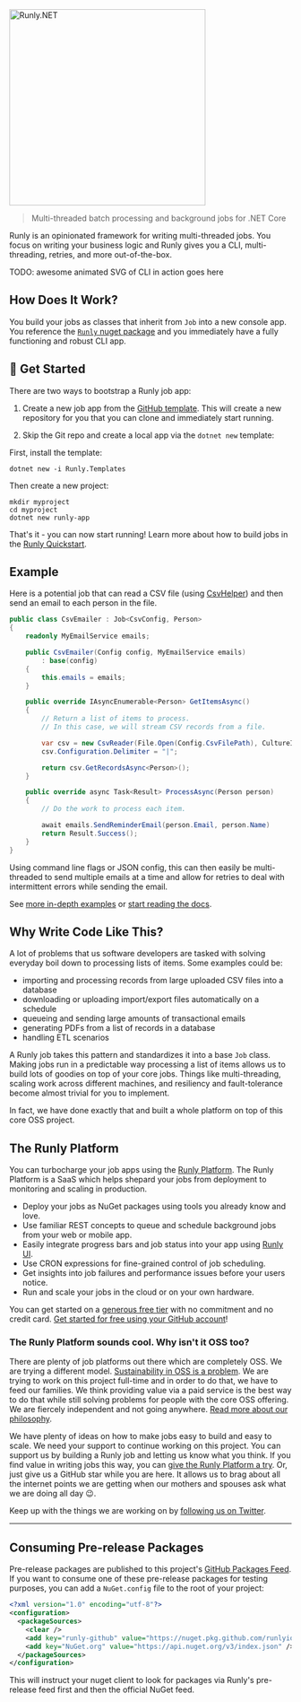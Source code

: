 <img src="logo.svg" width="350" alt="Runly.NET" />

> Multi-threaded batch processing and background jobs for .NET Core

Runly is an opinionated framework for writing multi-threaded jobs. You focus on writing your business logic and Runly gives you a CLI, multi-threading, retries, and more out-of-the-box.

TODO: awesome animated SVG of CLI in action goes here

## How Does It Work?

You build your jobs as classes that inherit from `Job` into a new console app. You reference the [`Runly` nuget package](https://www.nuget.org/packages/Runly/) and you immediately have a fully functioning and robust CLI app.

## :rocket: Get Started

There are two ways to bootstrap a Runly job app:

1. Create a new job app from the [GitHub template](https://github.com/runlyio/template-dotnet). This will create a new repository for you that you can clone and immediately start running.

2. Skip the Git repo and create a local app via the `dotnet new` template:

First, install the template:

```
dotnet new -i Runly.Templates
```

Then create a new project:

```
mkdir myproject
cd myproject
dotnet new runly-app
```

That's it - you can now start running! Learn more about how to build jobs in the [Runly Quickstart](https://www.runly.io/docs/building/).

## Example

Here is a potential job that can read a CSV file (using [CsvHelper](https://joshclose.github.io/CsvHelper/)) and then send an email to each person in the file.

```c#
public class CsvEmailer : Job<CsvConfig, Person>
{
    readonly MyEmailService emails;

    public CsvEmailer(Config config, MyEmailService emails)
        : base(config)
    {
        this.emails = emails;
    }

    public override IAsyncEnumerable<Person> GetItemsAsync()
    {
        // Return a list of items to process.
        // In this case, we will stream CSV records from a file.

        var csv = new CsvReader(File.Open(Config.CsvFilePath), CultureInfo.InvariantCulture);
        csv.Configuration.Delimiter = "|";

        return csv.GetRecordsAsync<Person>();
    }

    public override async Task<Result> ProcessAsync(Person person)
    {
        // Do the work to process each item.

        await emails.SendReminderEmail(person.Email, person.Name)
        return Result.Success();
    }
}
```

Using command line flags or JSON config, this can then easily be multi-threaded to send multiple emails at a time and allow for retries to deal with intermittent errors while sending the email.

See [more in-depth examples](./examples) or [start reading the docs](https://www.runly.io/docs/).

## Why Write Code Like This?

A lot of problems that us software developers are tasked with solving everyday boil down to processing lists of items. Some examples could be:

* importing and processing records from large uploaded CSV files into a database
* downloading or uploading import/export files automatically on a schedule
* queueing and sending large amounts of transactional emails
* generating PDFs from a list of records in a database
* handling ETL scenarios

A Runly job takes this pattern and standardizes it into a base `Job` class. Making jobs run in a predictable way processing a list of items allows us to build lots of goodies on top of your core jobs. Things like multi-threading, scaling work across different machines, and resiliency and fault-tolerance become almost trivial for you to implement.

In fact, we have done exactly that and built a whole platform on top of this core OSS project.

## The Runly Platform

You can turbocharge your job apps using the [Runly Platform](https://www.runly.io/platform/). The Runly Platform is a SaaS which helps shepard your jobs from deployment to monitoring and scaling in production.

* Deploy your jobs as NuGet packages using tools you already know and love.
* Use familiar REST concepts to queue and schedule background jobs from your web or mobile app.
* Easily integrate progress bars and job status into your app using [Runly UI](https://www.runly.io/ux/).
* Use CRON expressions for fine-grained control of job scheduling.
* Get insights into job failures and performance issues before your users notice.
* Run and scale your jobs in the cloud or on your own hardware.

You can get started on a [generous free tier](https://www.runly.io/pricing/) with no commitment and no credit card. [Get started for free using your GitHub account](https://www.runly.io/dashboard/)!

### The Runly Platform sounds cool. Why isn't it OSS too?

There are plenty of job platforms out there which are completely OSS. We are trying a different model. [Sustainability in OSS is a problem](https://twitter.com/UdiDahan/status/1282925432166285312). We are trying to work on this project full-time and in order to do that, we have to feed our families. We think providing value via a paid service is the best way to do that while still solving problems for people with the core OSS offering. We are fiercely independent and not going anywhere. [Read more about our philosophy](https://www.runly.io/about/).

We have plenty of ideas on how to make jobs easy to build and easy to scale. We need your support to continue working on this project. You can support us by building a Runly job and letting us know what you think. If you find value in writing jobs this way, you can [give the Runly Platform a try](https://www.runly.io/platform). Or, just give us a GitHub star while you are here. It allows us to brag about all the internet points we are getting when our mothers and spouses ask what we are doing all day :wink:.

Keep up with the things we are working on by [following us on Twitter](https://twitter.com/runlyio).

--------------------------------------------------------

## Consuming Pre-release Packages

Pre-release packages are published to this project's [GitHub Packages Feed](https://github.com/runlyio/core-dotnet/packages). If you want to consume one of these pre-release packages for testing purposes, you can add a `NuGet.config` file to the root of your project:

```xml
<?xml version="1.0" encoding="utf-8"?>
<configuration>
  <packageSources>
    <clear />
    <add key="runly-github" value="https://nuget.pkg.github.com/runlyio/index.json" />
    <add key="NuGet.org" value="https://api.nuget.org/v3/index.json" />
  </packageSources>
</configuration>
```

This will instruct your nuget client to look for packages via Runly's pre-release feed first and then the official NuGet feed.
